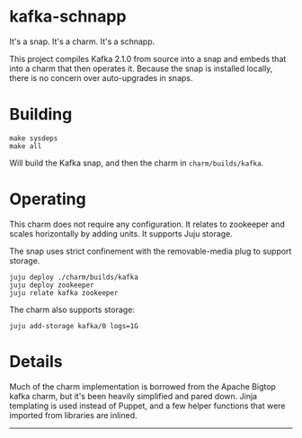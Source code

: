 # kafka-schnapp

It's a snap. It's a charm. It's a schnapp.

This project compiles Kafka 2.1.0 from source into a snap and embeds that into
a charm that then operates it. Because the snap is installed locally, there is
no concern over auto-upgrades in snaps.

# Building

    make sysdeps
    make all

Will build the Kafka snap, and then the charm in `charm/builds/kafka`.

# Operating

This charm does not require any configuration. It relates to zookeeper and
scales horizontally by adding units. It supports Juju storage.

The snap uses strict confinement with the removable-media plug to support
storage.


    juju deploy ./charm/builds/kafka
    juju deploy zookeeper
    juju relate kafka zookeeper

The charm also supports storage:

    juju add-storage kafka/0 logs=1G

# Details

Much of the charm implementation is borrowed from the Apache Bigtop kafka
charm, but it's been heavily simplified and pared down. Jinja templating is
used instead of Puppet, and a few helper functions that were imported from
libraries are inlined.

---
